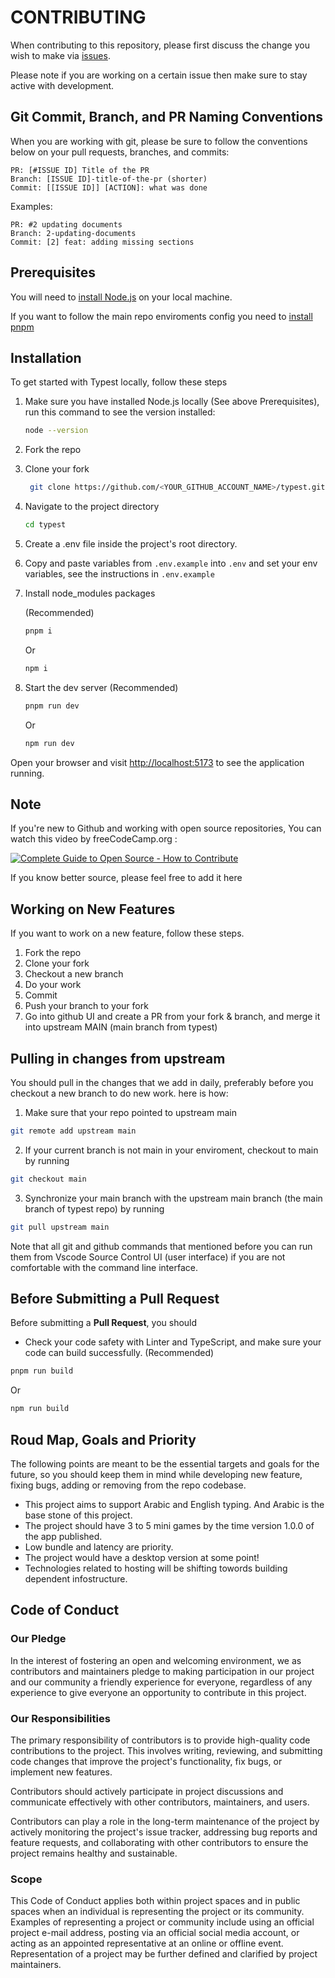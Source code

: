 # CONTRIBUTING

When contributing to this repository, please first discuss the change you wish to make via [issues](https://github.com/Pelkhier/typest/issues).

Please note if you are working on a certain issue then make sure to stay active with development.

## Git Commit, Branch, and PR Naming Conventions

When you are working with git, please be sure to follow the conventions below on your pull requests, branches, and commits:

```text
PR: [#ISSUE ID] Title of the PR
Branch: [ISSUE ID]-title-of-the-pr (shorter)
Commit: [[ISSUE ID]] [ACTION]: what was done
```

Examples:

```text
PR: #2 updating documents
Branch: 2-updating-documents
Commit: [2] feat: adding missing sections
```

## Prerequisites

You will need to [install Node.js](https://nodejs.org/) on your local machine.

If you want to follow the main repo enviroments config you need to [install pnpm](https://pnpm.io/installation)

## Installation

To get started with Typest locally, follow these steps

1. Make sure you have installed Node.js locally (See above Prerequisites), run this command to see the version installed:

    ```sh
    node --version
    ```

2. Fork the repo

3. Clone your fork

    ```sh
     git clone https://github.com/<YOUR_GITHUB_ACCOUNT_NAME>/typest.git
    ```

4. Navigate to the project directory

    ```sh
    cd typest
    ```

5. Create a .env file inside the project's root directory.

6. Copy and paste variables from `.env.example` into `.env` and set your env variables, see the instructions in `.env.example`

7. Install node_modules packages

    (Recommended)

    ```sh
    pnpm i
    ```

    Or

    ```sh
    npm i
    ```

8. Start the dev server
   (Recommended)
    ```sh
    pnpm run dev
    ```
    Or
    ```sh
    npm run dev
    ```

Open your browser and visit <http://localhost:5173> to see the application running.

## Note

If you're new to Github and working with open source repositories, You can watch this video by freeCodeCamp.org :

[![Complete Guide to Open Source - How to Contribute](https://img.youtube.com/vi/yzeVMecydCE/0.jpg)](https://youtu.be/yzeVMecydCE?si=qMEOAFKT32qqHS4y)

If you know better source, please feel free to add it here
<br/>

## Working on New Features

If you want to work on a new feature, follow these steps.

1. Fork the repo
2. Clone your fork
3. Checkout a new branch
4. Do your work
5. Commit
6. Push your branch to your fork
7. Go into github UI and create a PR from your fork & branch, and merge it into upstream MAIN (main branch from typest)

## Pulling in changes from upstream

You should pull in the changes that we add in daily, preferably before you checkout a new branch to do new work. here is how:

1. Make sure that your repo pointed to upstream main

```sh
git remote add upstream main
```

2. If your current branch is not main in your enviroment, checkout to main by running

```sh
git checkout main
```

3. Synchronize your main branch with the upstream main branch (the main branch of typest repo) by running

```sh
git pull upstream main
```

Note that all git and github commands that mentioned before you can run them from Vscode Source Control UI (user interface) if you are not comfortable with the command line interface.

## Before Submitting a Pull Request

Before submitting a **Pull Request**, you should

-   Check your code safety with Linter and TypeScript, and make sure your code can build successfully.
    (Recommended)

```sh
pnpm run build
```

Or

```sh
npm run build
```

## Roud Map, Goals and Priority

The following points are meant to be the essential targets and goals for the future, so you should keep them in mind while developing new feature, fixing bugs, adding or removing from the repo codebase.

-   This project aims to support Arabic and English typing. And Arabic is the base stone of this project.
-   The project should have 3 to 5 mini games by the time version 1.0.0 of the app published.
-   Low bundle and latency are priority.
-   The project would have a desktop version at some point!
-   Technologies related to hosting will be shifting towords building dependent infostructure.

## Code of Conduct

### Our Pledge

In the interest of fostering an open and welcoming environment, we as
contributors and maintainers pledge to making participation in our project and
our community a friendly experience for everyone, regardless of any experience
to give everyone an opportunity to contribute in this project.

### Our Responsibilities

The primary responsibility of contributors is to provide high-quality code contributions to the project. This involves writing, reviewing, and submitting code changes that improve the project's functionality, fix bugs, or implement new features.

Contributors should actively participate in project discussions and communicate effectively with other contributors, maintainers, and users.

Contributors can play a role in the long-term maintenance of the project by actively monitoring the project's issue tracker, addressing bug reports and feature requests, and collaborating with other contributors to ensure the project remains healthy and sustainable.

### Scope

This Code of Conduct applies both within project spaces and in public spaces
when an individual is representing the project or its community. Examples of
representing a project or community include using an official project e-mail
address, posting via an official social media account, or acting as an appointed
representative at an online or offline event. Representation of a project may be
further defined and clarified by project maintainers.
